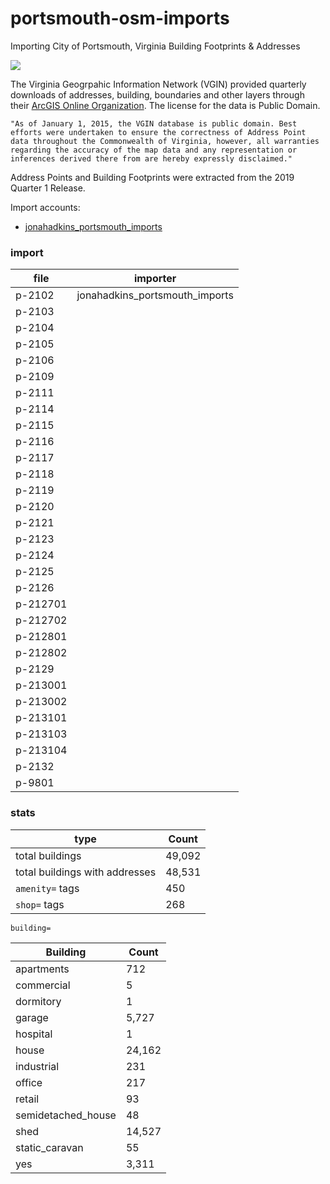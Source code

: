 # portsmouth-osm-imports
Importing City of Portsmouth, Virginia Building Footprints & Addresses  

![](https://raw.githubusercontent.com/jonahadkins/portsmouth-osm-imports/master/portsmouthva.PNG)

The Virginia Geogrpahic Information Network (VGIN) provided quarterly downloads of addresses, building, boundaries and other layers through their [ArcGIS Online Organization](https://vgin.maps.arcgis.com/home/index.html). The license for the data is Public Domain.  

```"As of January 1, 2015, the VGIN database is public domain. Best efforts were undertaken to ensure the correctness of Address Point data throughout the Commonwealth of Virginia, however, all warranties regarding the accuracy of the map data and any representation or inferences derived there from are hereby expressly disclaimed."```  

Address Points and Building Footprints were extracted from the 2019 Quarter 1 Release.

Import accounts:
- [jonahadkins_portsmouth_imports](https://www.openstreetmap.org/user/jonahadkins_portsmouth_imports)
### import

| file  |   importer |
| ------------- | ------------- |
| p-2102  | jonahadkins_portsmouth_imports  |
| p-2103  |   |
| p-2104  |   |
| p-2105  |   |
| p-2106  |   |
| p-2109  |   |
| p-2111  |   |
| p-2114  |   |
| p-2115  |   |
| p-2116  |   |
| p-2117  |   |
| p-2118  |   |
| p-2119  |   |
| p-2120  |   |
| p-2121  |   |
| p-2123  |   |
| p-2124  |   |
| p-2125  |   |
| p-2126  |   |
| p-212701  |   |
| p-212702  |   |
| p-212801  |   |
| p-212802  |   |
| p-2129  |   |
| p-213001  |   |
| p-213002  |   |
| p-213101  |   |
| p-213103  |   |
| p-213104  |   |
| p-2132  |   |
| p-9801  |   |

### stats

| type  |   Count |
| ------------- | ------------- |
| total buildings  | 49,092  |
| total buildings with addresses  | 48,531  |
|  `amenity=` tags  | 450 |
| `shop=` tags  | 268  |

`building=`

| Building  |   Count |
| ------------- | ------------- |
| apartments  | 712  |
| commercial  | 5  |
| dormitory  | 1  |
| garage  | 5,727  |
| hospital | 1 |
| house  | 24,162  |
| industrial  | 231  |
| office  | 217  |
| retail  | 93 |
| semidetached_house  | 48 |
| shed  | 14,527 |
| static_caravan  | 55 |
| yes  | 3,311  |

